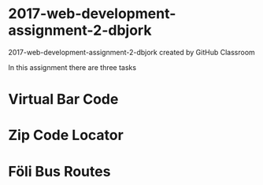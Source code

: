 # 2017-web-development-assignment-2-dbjork
2017-web-development-assignment-2-dbjork created by GitHub Classroom

In this assignment there are three tasks

# Virtual Bar Code

# Zip Code Locator

# Föli Bus Routes
